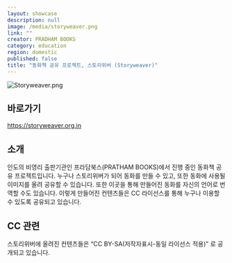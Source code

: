 ```yaml
---
layout: showcase
description: null
image: /media/storyweaver.png
link: ""
creator: PRADHAM BOOKS
category: education
region: domestic
published: false
title: "동화책 공유 프로젝트, 스토리위버 (Storyweaver)"
---
```



![Storyweaver.png]({{site.baseurl}}/media/Storyweaver.png)


## 바로가기
https://storyweaver.org.in

## 소개
인도의 비영리 출판기관인 프라담북스(PRATHAM BOOKS)에서 진행 중인 동화책 공유 프로젝트입니다.
누구나 스토리위버가 되어 동화를 만들 수 있고, 또한 동화에 사용될 이미지를 올려 공유할 수 있습니다.
또한 이곳을 통해 만들어진 동화를 자신의 언어로 번역할 수도 있습니다.
이렇게 만들어진 컨텐츠들은 CC 라이선스를 통해 누구나 이용할 수 있도록 공유되고 있습니다.

## CC 관련
스토리위버에 올려진 컨텐츠들은 “CC BY-SA(저작자표시-동일 라이선스 적용)” 로 공개되고 있습니다.